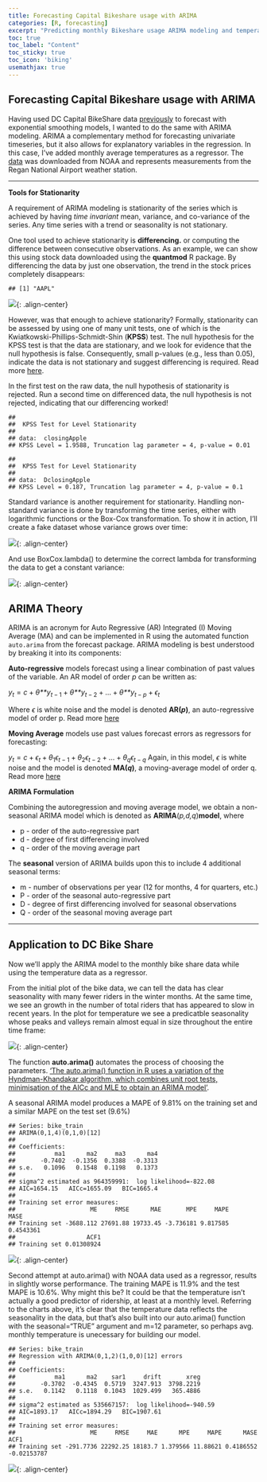 ```yaml
---
title: Forecasting Capital Bikeshare usage with ARIMA
categories: [R, forecasting]
excerpt: "Predicting monthly Bikeshare usage ARIMA modeling and temperature data"
toc: true
toc_label: "Content"
toc_sticky: true
toc_icon: 'biking'
usemathjax: true
---
```



## Forecasting Capital Bikeshare usage with ARIMA

Having used DC Capital BikeShare data
[previously](https://rsolter.github.io/r/forecasting/Monthly_Bike_Forecast_ETS/)
to forecast with exponential smoothing models, I wanted to do the same
with ARIMA modeling. ARIMA a complementary method for forecasting
univariate timeseries, but it also allows for explanatory variables in
the regression. In this case, I’ve added monthly average temperatures as
a regressor. The
[data](https://www.ncei.noaa.gov/access/search/data-search/global-summary-of-the-month)
was downloaded from NOAA and represents measurements from the Regan
National Airport weather station.

------------------------------------------------------------------------

**Tools for Stationarity**


A requirement of ARIMA modeling is stationarity of the series which is
achieved by having *time invariant* mean, variance, and co-variance of
the series. Any time series with a trend or seasonality is not
stationary.

One tool used to achieve stationarity is **differencing.** or computing
the difference between consecutive observations. As an example, we can
show this using stock data downloaded using the **quantmod** R package.
By differencing the data by just one observation, the trend in the stock
prices completely disappears:

    ## [1] "AAPL"

![](/rblogging/2019/11/01/Monthly_Bike_Forecast_files/differencing_example.png){: .align-center}

However, was that enough to achieve stationarity? Formally, stationarity
can be assessed by using one of many unit tests, one of which is the
Kwiatkowski-Phillips-Schmidt-Shin (**KPSS**) test. The null hypothesis
for the KPSS test is that the data are stationary, and we look for
evidence that the null hypothesis is false. Consequently, small p-values
(e.g., less than 0.05), indicate the data is not stationary and suggest
differencing is required. Read more
[here](https://nwfsc-timeseries.github.io/atsa-labs/sec-boxjenkins-aug-dickey-fuller.html).

In the first test on the raw data, the null hypothesis of stationarity
is rejected. Run a second time on differenced data, the null hypothesis
is not rejected, indicating that our differencing worked!

    ##
    ##  KPSS Test for Level Stationarity
    ##
    ## data:  closingApple
    ## KPSS Level = 1.9588, Truncation lag parameter = 4, p-value = 0.01

    ##
    ##  KPSS Test for Level Stationarity
    ##
    ## data:  DclosingApple
    ## KPSS Level = 0.187, Truncation lag parameter = 4, p-value = 0.1

Standard variance is another requirement for stationarity. Handling
non-standard variance is done by transforming the time series, either
with logarithmic functions or the Box-Cox transformation. To show it in
action, I’ll create a fake dataset whose variance grows over time:

![](/rblogging/2019/11/01/Monthly_Bike_Forecast_files/heteroskedasticity-1.png){: .align-center}

And use BoxCox.lambda() to determine the correct lambda for transforming
the data to get a constant variance:

![](/rblogging/2019/11/01/Monthly_Bike_Forecast_files/Box-Cox-1.png){: .align-center}

## ARIMA Theory

ARIMA is an acronym for Auto Regressive (AR) Integrated (I) Moving
Average (MA) and can be implemented in R using the automated function
`auto.arima` from the forecast package. ARIMA modeling is best
understood by breaking it into its components:

**Auto-regressive** models forecast using a linear combination of past
values of the variable. An AR model of order *p* can be written as:

*y*<sub>*t*</sub> = *c* + *θ**y*<sub>*t* − 1</sub> + *θ**y*<sub>*t* − 2</sub> + ... + *θ**y*<sub>*t* − *p*</sub> + *ϵ*<sub>*t*</sub>

Where *ϵ* is white noise and the model is denoted **AR(*p*)**, an
auto-regressive model of order p. Read more
[here](https://otexts.com/fpp2/AR.html)

**Moving Average** models use past values forecast errors as regressors
for forecasting:

*y*<sub>*t*</sub> = *c* + *ϵ*<sub>*t*</sub> + *θ*<sub>1</sub>*ϵ*<sub>*t* − 1</sub> + *θ*<sub>2</sub>*ϵ*<sub>*t* − 2</sub> + ... + *θ*<sub>*q*</sub>*ϵ*<sub>*t* − *q*</sub>
 Again, in this model, *ϵ* is white noise and the model is denoted
**MA(*q*)**, a moving-average model of order q. Read more
[here](https://otexts.com/fpp2/MA.html)

**ARIMA Formulation**

Combining the autoregression and moving average model, we obtain a
non-seasonal ARIMA model which is denoted as
**ARIMA**(*p,d,q*)**model**, where

-   p - order of the auto-regressive part
-   d - degree of first differencing involved
-   q - order of the moving average part

The **seasonal** version of ARIMA builds upon this to include 4
additional seasonal terms:

-   m - number of observations per year (12 for months, 4 for quarters,
    etc.)
-   P - order of the seasonal auto-regressive part
-   D - degree of first differencing involved for seasonal observations
-   Q - order of the seasonal moving average part

------------------------------------------------------------------------

## Application to DC Bike Share

Now we’ll apply the ARIMA model to the monthly bike share data while
using the temperature data as a regressor.

From the initial plot of the bike data, we can tell the data has clear
seasonality with many fewer riders in the winter months. At the same
time, we see an growth in the number of total riders that has appeared
to slow in recent years. In the plot for temperature we see a
predicatble seasonality whose peaks and valleys remain almost equal in
size throughout the entire time frame:

![](/rblogging/2019/11/01/Monthly_Bike_Forecast_files/Train_Plots.png){: .align-center}

The function **auto.arima()** automates the process of choosing the
parameters. [‘The auto.arima() function in R uses a variation of the
Hyndman-Khandakar algorithm, which combines unit root tests,
minimisation of the AICc and MLE to obtain an ARIMA
model’](https://otexts.com/fpp2/arima-r.html).

A seasonal ARIMA model produces a MAPE of 9.81% on the training set and
a similar MAPE on the test set (9.6%)

    ## Series: bike_train
    ## ARIMA(0,1,4)(0,1,0)[12]
    ##
    ## Coefficients:
    ##           ma1      ma2     ma3      ma4
    ##       -0.7402  -0.1356  0.3388  -0.3313
    ## s.e.   0.1096   0.1548  0.1198   0.1373
    ##
    ## sigma^2 estimated as 964359991:  log likelihood=-822.08
    ## AIC=1654.15   AICc=1655.09   BIC=1665.4
    ##
    ## Training set error measures:
    ##                     ME     RMSE      MAE       MPE     MAPE      MASE
    ## Training set -3688.112 27691.88 19733.45 -3.736181 9.817585 0.4543361
    ##                    ACF1
    ## Training set 0.01308924

![](/rblogging/2019/11/01/Monthly_Bike_Forecast_files/arima1-1.png){: .align-center}

Second attempt at auto.arima() with NOAA data used as a regressor,
results in slightly worse performance. The training MAPE is 11.9% and
the test MAPE is 10.6%. Why might this be? It could be that the
temperature isn’t actually a good predictor of ridership, at least at a
monthly level. Referring to the charts above, it’s clear that the
temperature data reflects the seasonality in the data, but that’s also
built into our auto.arima() function with the seasonal=“TRUE” argument
and m=12 parameter, so perhaps avg. monthly temperature is unecessary
for building our model.

    ## Series: bike_train
    ## Regression with ARIMA(0,1,2)(1,0,0)[12] errors
    ##
    ## Coefficients:
    ##           ma1      ma2    sar1     drift       xreg
    ##       -0.3702  -0.4345  0.5719  3247.913  3798.2219
    ## s.e.   0.1142   0.1118  0.1043  1029.499   365.4886
    ##
    ## sigma^2 estimated as 535667157:  log likelihood=-940.59
    ## AIC=1893.17   AICc=1894.29   BIC=1907.61
    ##
    ## Training set error measures:
    ##                     ME     RMSE     MAE      MPE     MAPE      MASE        ACF1
    ## Training set -291.7736 22292.25 18183.7 1.379566 11.88621 0.4186552 -0.02153787

![](/rblogging/2019/11/01/Monthly_Bike_Forecast_files/arima2-1.png){: .align-center}

